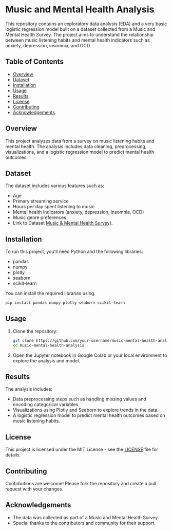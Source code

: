 # Music and Mental Health Analysis

This repository contains an exploratory data analysis (EDA) and a very basic logistic regression model built on a dataset collected from a Music and Mental Health Survey. The project aims to understand the relationship between music listening habits and mental health indicators such as anxiety, depression, insomnia, and OCD.

## Table of Contents
- [Overview](#overview)
- [Dataset](#dataset)
- [Installation](#installation)
- [Usage](#usage)
- [Results](#results)
- [License](#license)
- [Contributing](#contributing)
- [Acknowledgements](#acknowledgements)

## Overview
This project analyzes data from a survey on music listening habits and mental health. The analysis includes data cleaning, preprocessing, visualizations, and a logistic regression model to predict mental health outcomes.

## Dataset
The dataset includes various features such as:
- Age
- Primary streaming service
- Hours per day spent listening to music
- Mental health indicators (anxiety, depression, insomnia, OCD)
- Music genre preferences
- Link to Dataset [Music & Mental Health Survey](https://www.kaggle.com/datasets/catherinerasgaitis/mxmh-survey-results)).

## Installation
To run this project, you'll need Python and the following libraries:
- pandas
- numpy
- plotly
- seaborn
- scikit-learn

You can install the required libraries using:
```bash
pip install pandas numpy plotly seaborn scikit-learn
```

## Usage
1. Clone the repository:
    ```bash
    git clone https://github.com/your-username/music-mental-health-analysis.git
    cd music-mental-health-analysis
    ```
2. Open the Jupyter notebook in Google Colab or your local environment to explore the analysis and model.

## Results
The analysis includes:
- Data preprocessing steps such as handling missing values and encoding categorical variables.
- Visualizations using Plotly and Seaborn to explore trends in the data.
- A logistic regression model to predict mental health outcomes based on music listening habits.


## License
This project is licensed under the MIT License - see the [LICENSE](LICENSE) file for details.

## Contributing
Contributions are welcome! Please fork the repository and create a pull request with your changes.

## Acknowledgements
- The data was collected as part of a Music and Mental Health Survey.
- Special thanks to the contributors and community for their support.
